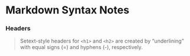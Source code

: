 
Markdown Syntax Notes
====

### Headers
> Setext-style headers for `<h1>` and `<h2>` are created by
> “underlining” with equal signs (=) and hyphens (-),
> respectively.

